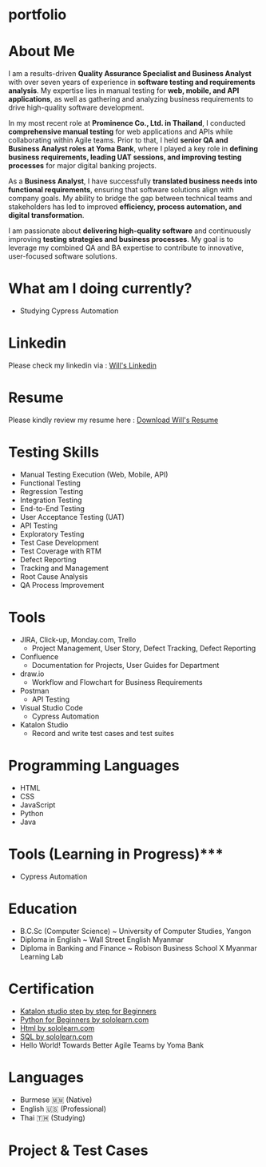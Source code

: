 # portfolio

# About Me
I am a results-driven **Quality Assurance Specialist and Business Analyst** with over seven years of experience in **software testing and requirements analysis**. My expertise lies in manual testing for **web, mobile, and API applications**, as well as gathering and analyzing business requirements to drive high-quality software development.  

In my most recent role at **Prominence Co., Ltd. in Thailand**, I conducted **comprehensive manual testing** for web applications and APIs while collaborating within Agile teams. Prior to that, I held **senior QA and Business Analyst roles at Yoma Bank**, where I played a key role in **defining business requirements, leading UAT sessions, and improving testing processes** for major digital banking projects.  

As a **Business Analyst**, I have successfully **translated business needs into functional requirements**, ensuring that software solutions align with company goals. My ability to bridge the gap between technical teams and stakeholders has led to improved **efficiency, process automation, and digital transformation**.  

I am passionate about **delivering high-quality software** and continuously improving **testing strategies and business processes**. My goal is to leverage my combined QA and BA expertise to contribute to innovative, user-focused software solutions.

# What am I doing currently?
- Studying Cypress Automation

# Linkedin
Please check my linkedin via : [Will's Linkedin](https://www.linkedin.com/in/htuuwill/)

# Resume
Please kindly review my resume here : [Download Will's Resume](https://drive.google.com/file/d/1337w2sMdFBPVyfs4DRufdG95lgUceCgH/view?usp=sharing)

# Testing Skills
- Manual Testing Execution (Web, Mobile, API)
- Functional Testing
- Regression Testing
- Integration Testing
- End-to-End Testing
- User Acceptance Testing (UAT)
- API Testing
- Exploratory Testing
- Test Case Development
- Test Coverage with RTM
- Defect Reporting
- Tracking and Management
- Root Cause Analysis
- QA Process Improvement

# Tools 
- JIRA, Click-up, Monday.com, Trello
  - Project Management, User Story, Defect Tracking, Defect Reporting
- Confluence
  - Documentation for Projects, User Guides for Department
- draw.io
  - Workflow and Flowchart for Business Requirements
- Postman
  - API Testing
- Visual Studio Code
  - Cypress Automation
- Katalon Studio
  - Record and write test cases and test suites
 
# Programming Languages
- HTML
- CSS
- JavaScript
- Python
- Java

# Tools (Learning in Progress)***
- Cypress Automation

# Education
- B.C.Sc (Computer Science) ~ University of Computer Studies, Yangon
- Diploma in English ~ Wall Street English Myanmar
- Diploma in Banking and Finance ~ Robison Business School X Myanmar Learning Lab

# Certification
- [Katalon studio step by step for Beginners](https://www.udemy.com/certificate/UC-QWRWRJ32/)
- [Python for Beginners by sololearn.com](https://www.sololearn.com/Certificate/CT-QJNXNIIZ/png)
- [Html by sololearn.com](https://www.sololearn.com/Certificate/CT-QJNXNIIZ/png)
- [SQL by sololearn.com](https://www.sololearn.com/en/certificates/CT-QHMLBRFY)
- Hello World! Towards Better Agile Teams by Yoma Bank
  

# Languages
- Burmese 🇲🇲 (Native)
- English 🇺🇸 (Professional)
- Thai 🇹🇭 (Studying)

# Project & Test Cases
